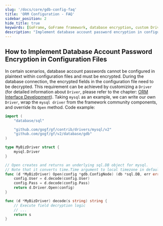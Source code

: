 ```yaml
---
slug: '/docs/core/gdb-config-faq'
title: 'ORM Configuration - FAQ'
sidebar_position: 2
hide_title: true
keywords: [GoFrame, GoFrame framework, database encryption, custom Driver, mysql, password decryption, configuration file encryption, ORM interface development, database account protection, database connection]
description: "Implement database account password encryption in configuration files within the GoFrame framework to prevent the leakage of sensitive information. Users can decrypt the encrypted fields when connecting to the database by customizing a Driver. Using mysql as an example, the code examples demonstrate how to wrap the mysql driver and override its Open method to ensure the security and flexibility of database connections."
---
```


## How to Implement Database Account Password Encryption in Configuration Files

In certain scenarios, database account passwords cannot be configured in plaintext within configuration files and must be encrypted. During the database connection, the encrypted fields in the configuration file need to be decrypted. This requirement can be achieved by customizing a `Driver` (for detailed information about `Driver`, please refer to the chapter: [ORM Interface Development](../ORM接口开发/ORM接口开发.md)). Taking `mysql` as an example, we can write our own `Driver`, wrap the `mysql driver` from the framework community components, and override its `Open` method. Code example:

```go
import (
    "database/sql"

    "github.com/gogf/gf/contrib/drivers/mysql/v2"
    "github.com/gogf/gf/v2/database/gdb"
)

type MyBizDriver struct {
    mysql.Driver
}

// Open creates and returns an underlying sql.DB object for mysql.
// Note that it converts time.Time argument to local timezone in default.
func (d *MyBizDriver) Open(config *gdb.ConfigNode) (db *sql.DB, err error) {
    config.User = d.decode(config.User)
    config.Pass = d.decode(config.Pass)
    return d.Driver.Open(config)
}

func (d *MyBizDriver) decode(s string) string {
    // Execute field decryption logic
    // ...
    return s
}
```